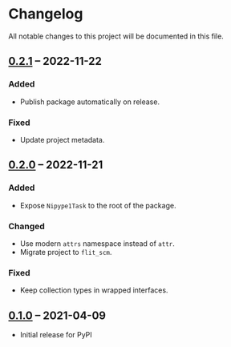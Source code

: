 # Changelog

All notable changes to this project will be documented in this file.

## [0.2.1] – 2022-11-22

### Added

- Publish package automatically on release.

### Fixed

- Update project metadata.

## [0.2.0] – 2022-11-21

### Added

- Expose `Nipype1Task` to the root of the package.

### Changed

- Use modern `attrs` namespace instead of `attr`.
- Migrate project to `flit_scm`.

### Fixed

- Keep collection types in wrapped interfaces.

## [0.1.0] – 2021-04-09

- Initial release for PyPI

[0.2.1]: https://github.com/nipype/pydra-nipype1/compare/0.2.0...0.2.1
[0.2.0]: https://github.com/nipype/pydra-nipype1/compare/0.1.0...0.2.0
[0.1.0]: https://github.com/nipype/pydra-nipype1/releases/tag/0.1.0
